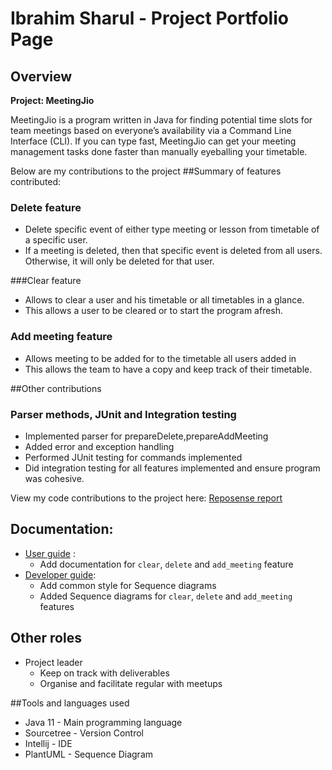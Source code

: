 # Ibrahim Sharul - Project Portfolio Page

## Overview
**Project: MeetingJio**

MeetingJio is a program written in Java for finding potential time slots for team meetings
based on everyone’s availability via a Command Line Interface (CLI). If you can type fast, 
MeetingJio can get your meeting management tasks done faster than manually eyeballing your timetable.

Below are my contributions to the project
##Summary of features contributed:

### Delete feature
- Delete specific event of either type meeting or lesson from timetable of a specific user.
- If a meeting is deleted, then that specific event is deleted from all users.
Otherwise, it will only be deleted for that user. 

###Clear feature

- Allows to clear a user and his timetable or all timetables in a glance.
- This allows a user to be cleared or to start the program afresh.
### Add meeting feature
- Allows meeting to be added for to the timetable all users added in
- This allows the team to have a copy and keep track of their timetable.

##Other contributions
### Parser methods, JUnit and Integration testing
- Implemented parser for prepareDelete,prepareAddMeeting
- Added error and exception handling
- Performed JUnit testing for commands implemented 
- Did integration testing for all features implemented and ensure program was cohesive.

View my code contributions to the project here: [Reposense report](https://nus-cs2113-ay2122s2.github.io/tp-dashboard/?search=ibrahim%20sharul&sort=groupTitle&sortWithin=title&timeframe=commit&mergegroup=&groupSelect=groupByRepos&breakdown=true&checkedFileTypes=docs~functional-code~test-code~other&since=2022-02-18)

## Documentation:
- [User guide](https://ay2122s2-cs2113-t11-3.github.io/tp/UserGuide.html) :
  - Add documentation for `clear`, `delete` and `add_meeting` feature
- [Developer guide](https://ay2122s2-cs2113-t11-3.github.io/tp/DeveloperGuide.html):
  - Add common style for Sequence diagrams
  - Added Sequence diagrams for `clear`, `delete` and `add_meeting` features
  
## Other roles
- Project leader
  - Keep on track with deliverables
  - Organise and facilitate regular with meetups

##Tools and languages used
- Java 11 - Main programming language
- Sourcetree - Version Control
- Intellij - IDE
- PlantUML - Sequence Diagram